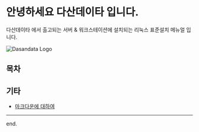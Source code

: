 # 안녕하세요 다산데이타 입니다.  
다산데이타 에서 출고되는 서버 & 워크스테이션에 설치되는 리눅스 표준설치 메뉴얼 입니다.  

![Dasandata Logo](http://dasandata.co.kr/wp-content/uploads/2019/05/%EB%8B%A4%EC%82%B0%EB%A1%9C%EA%B3%A0_%EC%88%98%EC%A0%951-300x109.jpg)

## 목차





## 기타
- [마크다운에 대하여][markdown]
***

end.

[centos7]: /CentOS7/Standard_Install_CentOS_7.md  
[ubuntu16]: /Ubuntu16/Standard_Install_Ubuntu.md  
[markdown]: makrdown.md
